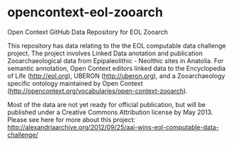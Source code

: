 opencontext-eol-zooarch
=======================

Open Context GitHub Data Repository for EOL Zooarch

This repository has data relating to the the EOL computable data challenge project. 
The project involves Linked Data anotation and publication Zooarchaeological data from 
Epipaleolithic - Neolthic sites in Anatolia. For semantic annotation, Open Context 
editors linked data to the Encyclopedia of Life (http://eol.org),
UBERON (http://uberon.org), and a Zooarchaeology specific ontology maintained by Open Context
(http://opencontext.org/vocabularies/open-context-zooarch).

Most of the data are not yet ready for official publication, but will be published under
a Creative Commons Attribution license by May 2013. Please see here for more about this project:
http://alexandriaarchive.org/2012/09/25/aai-wins-eol-computable-data-challenge/
